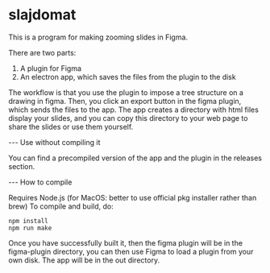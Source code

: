 # slajdomat
This is a program for making zooming slides in Figma.

There are two parts: 
1. A plugin for Figma
2. An electron app, which saves the files from the plugin to the disk

The workflow is that you use the plugin to impose a tree structure on a drawing in figma. Then, you click an export button in the figma plugin, which sends the files to the app. The app creates a directory with html files display your slides, and you can copy this directory to your web page to share the slides or use them yourself. 

--- Use without compiling it

You can find a precompiled version of the app and the plugin in the releases section.

--- How to compile

Requires Node.js (for MacOS: better to use official pkg installer rather than brew)
To compile and build, do:

	npm install
	npm run make

 Once you have successfully built it, then the figma plugin will be in the figma-plugin directory, you can then use Figma to load a plugin from your own disk. The app will be in the out directory. 
